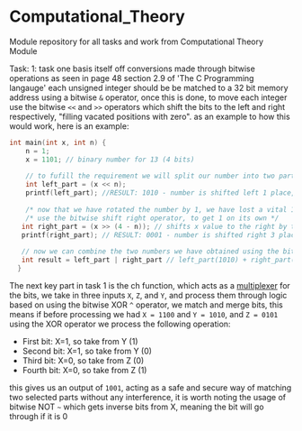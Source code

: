 # Computational_Theory
Module repository for all tasks and work from Computational Theory Module


Task: 1: 
task one basis itself off conversions made through bitwise operations as seen in page 48 section 2.9 of 'The C Programming langauge' 
each unsigned integer should be be matched to a 32 bit memory address using a bitwise `&` operator, once this is done, to move each integer
use the bitwise `<<` and `>>` operators which shift the bits to the left and right respectively, "filling vacated positions with zero".
as an example to how this would work, here is an example:
```c
int main(int x, int n) {
    n = 1;
    x = 1101; // binary number for 13 (4 bits)
    
    // to fufill the requirement we will split our number into two parts, a left and right section, these will be combined later
    int left_part = (x << n);
    printf(left_part); //RESULT: 1010 - number is shifted left 1 place, original 1 is lost from falling outside bounds
    
    /* now that we have rotated the number by 1, we have lost a vital 1 from the total binary, we need to retrive this, to do such we can 
    /* use the bitwise shift right operator, to get 1 on its own */
   int right_part = (x >> (4 - n)); // shifts x value to the right by the number of bits (4) subtracted by the number of spaces 
   printf(right_part); // RESULT: 0001 - number is shifted right 3 places, leaving us with the singular 1 we need
   
   // now we can combine the two numbers we have obtained using the bitwise OR/| operator
   int result = left_part | right_part // left_part(1010) + right_part(0001) = 1011
  }
```
The next key part in task 1 is the ch function, which acts as a [multiplexer](https://en.wikipedia.org/wiki/Multiplexer) for the bits, we take in three inputs `X`, `Z`, 
and `Y`, and process them through logic based on using the bitwise XOR `^` operator, we match and merge bits, this means if
before processing we had `X = 1100` and `Y = 1010`, and `Z = 0101` using the XOR operator we process the following operation:
- First bit: X=1, so take from Y (1)
- Second bit: X=1, so take from Y (0)
- Third bit: X=0, so take from Z (0)
- Fourth bit: X=0, so take from Z (1)

this gives us an output of `1001`, acting as a safe and secure way of matching two selected parts without any interference, it is worth noting the usage of bitwise NOT `~`
which gets inverse bits from X, meaning the bit will go through if it is 0